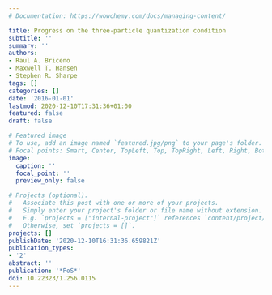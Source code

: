 ```yaml
---
# Documentation: https://wowchemy.com/docs/managing-content/

title: Progress on the three-particle quantization condition
subtitle: ''
summary: ''
authors:
- Raul A. Briceno
- Maxwell T. Hansen
- Stephen R. Sharpe
tags: []
categories: []
date: '2016-01-01'
lastmod: 2020-12-10T17:31:36+01:00
featured: false
draft: false

# Featured image
# To use, add an image named `featured.jpg/png` to your page's folder.
# Focal points: Smart, Center, TopLeft, Top, TopRight, Left, Right, BottomLeft, Bottom, BottomRight.
image:
  caption: ''
  focal_point: ''
  preview_only: false

# Projects (optional).
#   Associate this post with one or more of your projects.
#   Simply enter your project's folder or file name without extension.
#   E.g. `projects = ["internal-project"]` references `content/project/deep-learning/index.md`.
#   Otherwise, set `projects = []`.
projects: []
publishDate: '2020-12-10T16:31:36.659821Z'
publication_types:
- '2'
abstract: ''
publication: '*PoS*'
doi: 10.22323/1.256.0115
---
```

